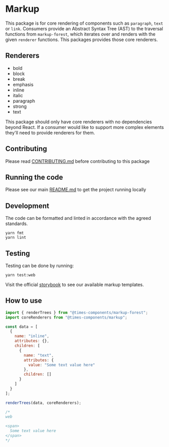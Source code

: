 # Markup

This package is for core rendering of components such as `paragraph`, `text` or
`link`. Consumers provide an Abstract Syntax Tree (AST) to the traversal
functions from `markup-forest`, which iterates over and renders with the given
`renderer` functions. This packages provides those core renderers.

## Renderers

- bold
- block
- break
- emphasis
- inline
- italic
- paragraph
- strong
- text

This package should only have core renderers with no dependencies beyond
React. If a consumer would like to support more complex elements
they'll need to provide renderers for them.

## Contributing

Please read [CONTRIBUTING.md](./CONTRIBUTING.md) before contributing to this
package

## Running the code

Please see our main [README.md](../README.md) to get the project running locally

## Development

The code can be formatted and linted in accordance with the agreed standards.

```
yarn fmt
yarn lint
```

## Testing

Testing can be done by running:

```
yarn test:web
```

Visit the official
[storybook](http://components.thetimes.co.uk/?knob-Size%20of%20ad%20placeholder%3A=default&selectedKind=Composed%2FMarkup&selectedStory=Multiple%20paragraphs&full=0&addons=1&stories=1&panelRight=0&addonPanel=storybooks%2Fstorybook-addon-knobs)
to see our available markup templates.

## How to use

```js
import { renderTrees } from "@times-components/markup-forest";
import coreRenderers from "@times-components/markup";

const data = [
  {
    name: "inline",
    attributes: {},
    children: [
      {
        name: "text",
        attributes: {
          value: "Some text value here"
        },
        children: []
      }
    ]
  }
];

renderTrees(data, coreRenderers);

/*
web

<span>
  Some text value here
</span>
*/
```
